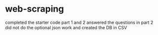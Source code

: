 # web-scraping
completed the starter code part 1 and 2
answered the questions in part 2
did not do the optional json work
and created the DB in CSV
